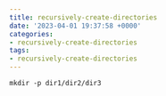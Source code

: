 ```yaml
---
title: recursively-create-directories
date: '2023-04-01 19:37:58 +0000'
categories:
- recursively-create-directories
tags:
- recursively-create-directories
---
```



`mkdir -p dir1/dir2/dir3`